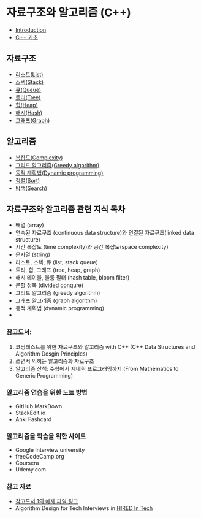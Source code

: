 # 자료구조와 알고리즘 (C++)

* [Introduction](./Introduction.md)
* [C++ 기초](./Basic_CPP.md)

## 자료구조

* [리스트(List)](./List/Readme.md)
* [스텍(Stack)](./Stack/Readme.md)
* [큐(Queue)](./Queue/Readme.md)
* [트리(Tree)](./Tree/Readme.md)
* [힙(Heap)](./Heap/Readme.md)
* [해시(Hash)](./Hash/Readme.md)
* [그래프(Graph)](./Graph/Readme.md)


## 알고리즘

* [복잡도(Complexity)](./Complexity/Readme.md)
* [그리드 알고리즘(Greedy algorithm)](./Greedy/Readme.md)
* [동적 계획법(Dynamic programming)](./DP/Readme.md)
* [정렬(Sort)](./Sort/Readme.md)
* [탐색(Search)](./Search/Readme.md)

## 자료구조와 알고리즘 관련 지식 목차

- 배열 (array)
- 연속된 자료구조 (continuous data structure)와 연결된 자료구조(linked data structure)
- 시간 복잡도 (time complexity)와 공간 복잡도(space complexity)
- 문자열 (string)
- 리스트, 스텍, 큐 (list, stack queue)
- 트리, 힙, 그래프 (tree, heap, graph)
- 해시 테이블, 불룸 필터 (hash table, bloom filter)
- 분할 정복 (divided conqure)
- 그리드 알고리즘 (greedy algorithm)
- 그래프 알고리즘 (graph algorithm)
- 동적 계획법 (dynamic programming) 
- 

### 참고도서: 
  1. 코딩테스트를 위한 자료구조와 알고리즘 with C++ (C++ Data Structures and Algorithm Desgin Principles)
  2. 쓰면서 익히는 알고리즘과 자료구조
  3. 알고리즘 산책: 수학에서 제네릭 프로그래밍까지 (From Mathematics to Generic Programming)

### 알고리즘 연습을 위한 노트 방법

  - GitHub MarkDown
  - StackEdit.io
  - Anki Fashcard
  
### 알고리즘을 학습을 위한 사이트
  - Google Interview university
  - freeCodeCamp.org
  - Coursera
  - Udemy.com

### 참고 자료

  - [참고도서 1의 에제 파일 링크](https://github.com/gilbutITbook/080239)
  - Algorithm Design for Tech Interviews in [HIRED In Tech](https://hiredintech.com)



